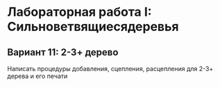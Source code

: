 # Лабораторная работа I: Сильноветвящиесядеревья
## Вариант 11: 2-3+ дерево
Написать процедуры добавления, сцепления, расцепления для 2-3+ дерева и его печати
